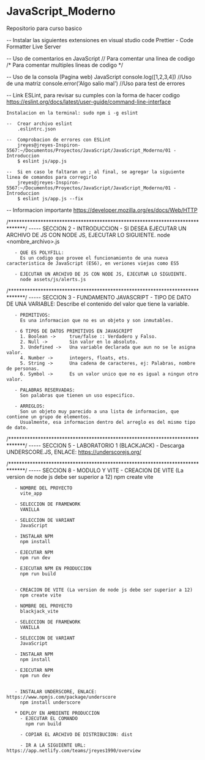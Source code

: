 # JavaScript_Moderno
Repositorio para curso basico

-- Instalar las siguientes extensiones en visual studio code
    Prettier - Code Formatter
    Live Server

--  Uso de comentarios en JavaScript
    // Para comentar una linea de codigo
    /* Para comentar multiples lineas de codigo */

--  Uso de la consola (Pagina web) JavaScript
    console.log([1,2,3,4])  //Uso de una matriz
    console.error('Algo salio mal') //Uso para test de errores

--  Link ESLint, para revisar su cumples con la forma de hacer codigo
    https://eslint.org/docs/latest/user-guide/command-line-interface

    Instalacion en la terminal: sudo npm i -g eslint

    --  Crear archivo eslint
        .eslintrc.json

    --  Comprobacion de errores con ESLint
        jreyes@jreyes-Inspiron-5567:~/Documentos/Proyectos/JavaScript/JavaScript_Moderno/01 - Introduccion
        $ eslint js/app.js

    --  Si en caso le faltaran un ; al final, se agregar la siguiente linea de comandos para corregirlo
        jreyes@jreyes-Inspiron-5567:~/Documentos/Proyectos/JavaScript/JavaScript_Moderno/01 - Introduccion
        $ eslint js/app.js --fix

--  Informacion importante
    https://developer.mozilla.org/es/docs/Web/HTTP
    
/******************************************************************************/
-----  SECCION 2 - INTRODUCCION 
       - SI DESEA EJECUTAR UN ARCHIVO DE JS CON NODE JS, EJECUTAR LO SIGUIENTE.
         node <nombre_archivo>.js
         
       - QUE ES POLYFILL:
         Es un codigo que provee el funcionamiento de una nueva caracteristica de JavaScript (ES6), en veriones viejas como ES5
         
       - EJECUTAR UN ARCHIVO DE JS CON NODE JS, EJECUTAR LO SIGUIENTE.
         node assets/js/alerts.js
         
/******************************************************************************/
-----  SECCION 3 - FUNDAMENTO JAVASCRIPT
       - TIPO DE DATO DE UNA VARIABLE:
         Describe el contenido del valor que tiene la variable.
         
       - PRIMITIVOS:
         Es una informacion que no es un objeto y son inmutables.
         
       - 6 TIPOS DE DATOS PRIMITIVOS EN JAVASCRIPT
         1. Boolean ->     true/false :: Verdadero y Falso.
         2. Null ->        Sin valor en lo absoluto.
         3. Undefined ->   Una variable declarada que aun no se le asigna valor.
         4. Number ->      integers, floats, ets.
         5. String ->      Una cadena de caracteres, ej: Palabras, nombre de personas.
         6. Symbol ->      Es un valor unico que no es igual a ningun otro valor.
         
       - PALABRAS RESERVADAS:
         Son palabras que tienen un uso especifico.
         
       - ARREGLOS:
         Son un objeto muy parecido a una lista de informacion, que contiene un grupo de elementos.
         Usualmente, esa informacion dentro del arreglo es del mismo tipo de dato.
         
/******************************************************************************/
-----  SECCION 5 - LABORATORIO 1 (BLACKJACK)
       - Descarga UNDERSCORE.JS, ENLACE: https://underscorejs.org/
       
/******************************************************************************/
-----  SECCION 8 - MODULO Y VITE
       - CREACION DE VITE (La version de node js debe ser superior a 12)
         npm create vite
         
       - NOMBRE DEL PROYECTO
         vite_app
         
       - SELECCION DE FRAMEWORK
         VANILLA
         
       - SELECCION DE VARIANT
         JavaScript
         
       - INSTALAR NPM
         npm install
         
       - EJECUTAR NPM
         npm run dev
         
       - EJECUTAR NPM EN PRODUCCION
         npm run build
       
       
       - CREACION DE VITE (La version de node js debe ser superior a 12)
         npm create vite
         
       - NOMBRE DEL PROYECTO
         blackjack_vite
         
       - SELECCION DE FRAMEWORK
         VANILLA
         
       - SELECCION DE VARIANT
         JavaScript
         
       - INSTALAR NPM
         npm install
         
       - EJECUTAR NPM
         npm run dev
         
         
       - INSTALAR UNDERSCORE, ENLACE: https://www.npmjs.com/package/underscore
         npm install underscore
         
       * DEPLOY EN AMBIENTE PRODUCCION
         - EJECUTAR EL COMANDO
           npm run build
           
         - COPIAR EL ARCHIVO DE DISTRIBUCION: dist
         
         - IR A LA SIGUIENTE URL: https://app.netlify.com/teams/jreyes1990/overview
         
         
